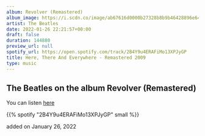 ```yaml
---
album: Revolver (Remastered)
album_image: https://i.scdn.co/image/ab67616d0000b27328b8b9b46428896e6491e97a
artist: The Beatles
date: 2022-01-26 22:21:57+00:00
draft: false
duration: 144880
preview_url: null
spotify_url: https://open.spotify.com/track/2B4Y9u4ERAFiMo13XPJyGP
title: Here, There And Everywhere - Remastered 2009
type: music
---
```



## The Beatles on the album Revolver (Remastered)

You can listen [here](https://open.spotify.com/track/2B4Y9u4ERAFiMo13XPJyGP)

{{% spotify "2B4Y9u4ERAFiMo13XPJyGP" small %}}

added on January 26, 2022